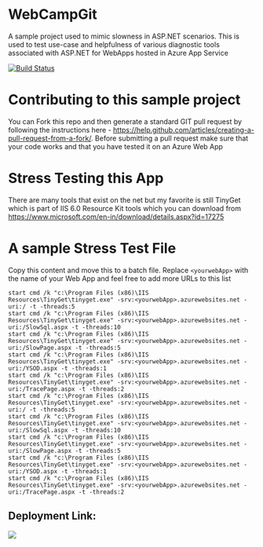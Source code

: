 # WebCampGit

A sample project used to mimic slowness in ASP.NET scenarios. This is used to test use-case and helpfulness of various diagnostic tools associated with ASP.NET for WebApps hosted in Azure App Service

[![Build Status](https://dev.azure.com/puneetgdevops/FrontDoorTest/_apis/build/status/puneetg1983.WebCampGit?branchName=master)](https://dev.azure.com/puneetgdevops/FrontDoorTest/_build/latest?definitionId=3&branchName=master)

# Contributing to this sample project

You can Fork this repo and then generate a standard GIT pull request by following the instructions here - https://help.github.com/articles/creating-a-pull-request-from-a-fork/. Before submitting a pull request make sure that your code works and that you have tested it on an Azure Web App

# Stress Testing this App

There are many tools that exist on the net but my favorite is still TinyGet which is part of IIS 6.0 Resource Kit tools which you can download from https://www.microsoft.com/en-in/download/details.aspx?id=17275


# A sample Stress Test File

Copy this content and move this to a batch file. Replace ```<yourwebApp>``` with the name of your Web App and feel free to add more URLs to this list

```
start cmd /k "c:\Program Files (x86)\IIS Resources\TinyGet\tinyget.exe" -srv:<yourwebApp>.azurewebsites.net -uri:/ -t -threads:5
start cmd /k "c:\Program Files (x86)\IIS Resources\TinyGet\tinyget.exe" -srv:<yourwebApp>.azurewebsites.net -uri:/SlowSql.aspx -t -threads:10
start cmd /k "c:\Program Files (x86)\IIS Resources\TinyGet\tinyget.exe" -srv:<yourwebApp>.azurewebsites.net -uri:/SlowPage.aspx -t -threads:5
start cmd /k "c:\Program Files (x86)\IIS Resources\TinyGet\tinyget.exe" -srv:<yourwebApp>.azurewebsites.net -uri:/YSOD.aspx -t -threads:1
start cmd /k "c:\Program Files (x86)\IIS Resources\TinyGet\tinyget.exe" -srv:<yourwebApp>.azurewebsites.net -uri:/TracePage.aspx -t -threads:2
start cmd /k "c:\Program Files (x86)\IIS Resources\TinyGet\tinyget.exe" -srv:<yourwebApp>.azurewebsites.net -uri:/ -t -threads:5
start cmd /k "c:\Program Files (x86)\IIS Resources\TinyGet\tinyget.exe" -srv:<yourwebApp>.azurewebsites.net -uri:/SlowSql.aspx -t -threads:10
start cmd /k "c:\Program Files (x86)\IIS Resources\TinyGet\tinyget.exe" -srv:<yourwebApp>.azurewebsites.net -uri:/SlowPage.aspx -t -threads:5
start cmd /k "c:\Program Files (x86)\IIS Resources\TinyGet\tinyget.exe" -srv:<yourwebApp>.azurewebsites.net -uri:/YSOD.aspx -t -threads:1
start cmd /k "c:\Program Files (x86)\IIS Resources\TinyGet\tinyget.exe" -srv:<yourwebApp>.azurewebsites.net -uri:/TracePage.aspx -t -threads:2

```

## Deployment Link:
<a href="https://github.com/puneet-gupta/WebCampGit" target="_blank">
    <img src="https://azurecomcdn.azureedge.net/mediahandler/acomblog/media/Default/blog/deploybutton.png"/>
</a> 
